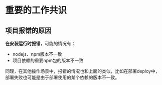 # 重要的工作共识

## 项目报错的原因

**在安装运行时报错**，可能的情况有：

- nodejs、npm版本不一致
- 项目依赖的重要npm包的版本不一致

同理，在其他操作场景中，报错的情况也和上面的类似，比如在部署deploy中，部署失败也可能是由于部署使用的某个依赖的版本不一致。
